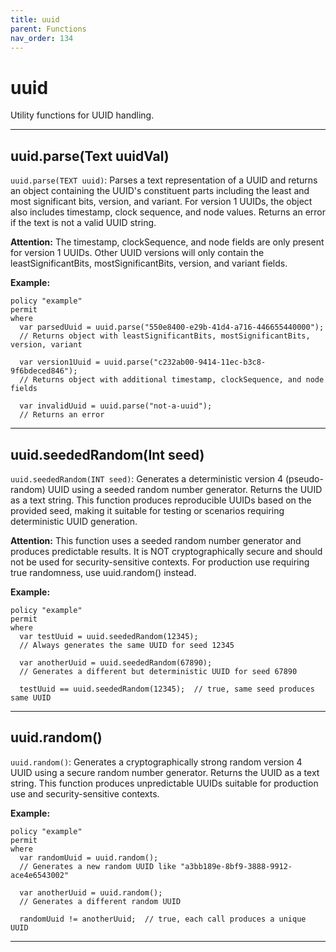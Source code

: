 ```yaml
---
title: uuid
parent: Functions
nav_order: 134
---
```

# uuid

Utility functions for UUID handling.



---

## uuid.parse(Text uuidVal)

```uuid.parse(TEXT uuid)```: Parses a text representation of a UUID and returns an object containing
the UUID's constituent parts including the least and most significant bits, version, and variant.
For version 1 UUIDs, the object also includes timestamp, clock sequence, and node values.
Returns an error if the text is not a valid UUID string.

**Attention:** The timestamp, clockSequence, and node fields are only present for version 1 UUIDs.
Other UUID versions will only contain the leastSignificantBits, mostSignificantBits, version, and
variant fields.

**Example:**
```sapl
policy "example"
permit
where
  var parsedUuid = uuid.parse("550e8400-e29b-41d4-a716-446655440000");
  // Returns object with leastSignificantBits, mostSignificantBits, version, variant

  var version1Uuid = uuid.parse("c232ab00-9414-11ec-b3c8-9f6bdeced846");
  // Returns object with additional timestamp, clockSequence, and node fields

  var invalidUuid = uuid.parse("not-a-uuid");
  // Returns an error
 ```


---

## uuid.seededRandom(Int seed)

```uuid.seededRandom(INT seed)```: Generates a deterministic version 4 (pseudo-random) UUID using
a seeded random number generator. Returns the UUID as a text string. This function produces
reproducible UUIDs based on the provided seed, making it suitable for testing or scenarios
requiring deterministic UUID generation.

**Attention:** This function uses a seeded random number generator and produces predictable results.
It is NOT cryptographically secure and should not be used for security-sensitive contexts.
For production use requiring true randomness, use uuid.random() instead.

**Example:**
```sapl
policy "example"
permit
where
  var testUuid = uuid.seededRandom(12345);
  // Always generates the same UUID for seed 12345

  var anotherUuid = uuid.seededRandom(67890);
  // Generates a different but deterministic UUID for seed 67890

  testUuid == uuid.seededRandom(12345);  // true, same seed produces same UUID
```


---

## uuid.random()

```uuid.random()```: Generates a cryptographically strong random version 4 UUID using a secure
random number generator. Returns the UUID as a text string. This function produces unpredictable
UUIDs suitable for production use and security-sensitive contexts.

**Example:**
```sapl
policy "example"
permit
where
  var randomUuid = uuid.random();
  // Generates a new random UUID like "a3bb189e-8bf9-3888-9912-ace4e6543002"

  var anotherUuid = uuid.random();
  // Generates a different random UUID

  randomUuid != anotherUuid;  // true, each call produces a unique UUID
```


---

